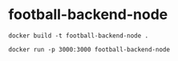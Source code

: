 # football-backend-node


```
docker build -t football-backend-node .      
```


```
docker run -p 3000:3000 football-backend-node
```